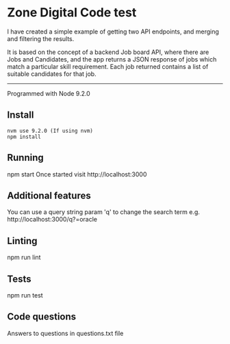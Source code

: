 Zone Digital Code test
======================

I have created a simple example of getting two API endpoints, and merging and filtering the results.

It is based on the concept of a backend Job board API, where there are Jobs and Candidates, and the app returns a JSON response of jobs which match a particular skill requirement. Each job returned contains a list of suitable candidates for that job.

* * *

Programmed with Node 9.2.0

Install
-------

    nvm use 9.2.0 (If using nvm)
    npm install


Running
-------

npm start Once started visit http://localhost:3000

Additional features
-------------------

You can use a query string param 'q' to change the search term e.g. http://localhost:3000/q?=oracle

Linting
-------

npm run lint


Tests
-----

npm run test


Code questions
--------------

Answers to questions in questions.txt file
